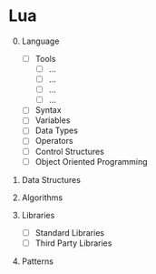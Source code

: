 # Lua 


0. Language
    - [ ] Tools
        - [ ] ...
        - [ ] ...
        - [ ] ...
        - [ ] ...
    - [ ] Syntax
    - [ ] Variables
    - [ ] Data Types
    - [ ] Operators
    - [ ] Control Structures
    - [ ] Object Oriented Programming

1. Data Structures

2. Algorithms

3. Libraries
    - [ ] Standard Libraries
    - [ ] Third Party Libraries
    
4. Patterns 




